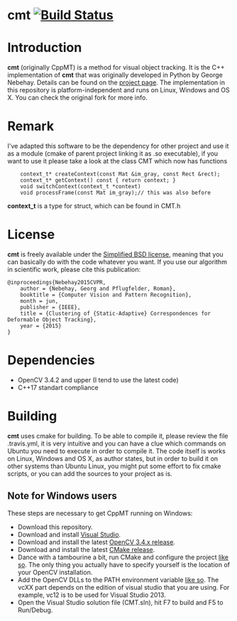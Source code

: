 # cmt [![Build Status](https://api.travis-ci.org/louiscyphre/cmt.png)](https://travis-ci.org/louiscyphre/cmt)

# Introduction
**cmt** (originally CppMT) is a method for visual object tracking. It is the C++ implementation of **cmt** that was originally developed in Python by George Nebehay.
Details can be found on the [project page](http://www.gnebehay.com/cmt).
The implementation in this repository is platform-independent and runs
on Linux, Windows and OS X. You can check the original fork for more info.

# Remark
I've adapted this software to be the dependency for other project and use it as a module (cmake of parent project linking it as .so executable), if you want to use it please take a look at the class CMT which now has functions
~~~
    context_t* createContext(const Mat &im_gray, const Rect &rect);
    context_t* getContext() const { return context; }
    void switchContext(context_t *context)
    void processFrame(const Mat im_gray);// this was also before
~~~
**context_t** is a type for struct, which can be found in CMT.h

# License
**cmt** is freely available under the [Simplified BSD license][1],
meaning that you can basically do with the code whatever you want.
If you use our algorithm in scientific work, please cite this publication:
```
@inproceedings{Nebehay2015CVPR,
    author = {Nebehay, Georg and Pflugfelder, Roman},
    booktitle = {Computer Vision and Pattern Recognition},
    month = jun,
    publisher = {IEEE},
    title = {Clustering of {Static-Adaptive} Correspondences for Deformable Object Tracking},
    year = {2015}
}
```

# Dependencies
* OpenCV 3.4.2 and upper (I tend to use the latest code)
* C++17 standart compliance

# Building
**cmt** uses cmake for building.
To be able to compile it, please review the file .travis.yml, it is very intuitive and you can have a clue which commands on Ubuntu you need to execute in order to compile it. The code itself is works on Linux, Windows and OS X, as author states, but in order to build it on other systems than Ubuntu Linux, you might put some effort to fix cmake scripts, or you can add the sources to your project as is.

## Note for Windows users
These steps are necessary to get CppMT running on Windows:
* Download this repository.
* Download and install
[Visual Studio](https://www.visualstudio.com/en-us/downloads/download-visual-studio-vs.aspx).
* Download and install the latest [OpenCV 3.4.x release](http://opencv.org/downloads.html).
* Download and install the latest [CMake release](http://www.cmake.org/download/).
* Dance with a tambourine a bit, run CMake and configure the project [like so](http://www.gnebehay.com/cmt/cmake.png).
The only thing you actually have to specify yourself is the location of your OpenCV installation.
* Add the OpenCV DLLs to the PATH environment variable [like so](http://www.gnebehay.com/cmt/path.png).
The vcXX part depends on the edition of visual studio that you are using.
For example, vc12 is to be used for Visual Studio 2013.
* Open the Visual Studio solution file (CMT.sln), hit F7 to build and F5 to Run/Debug.

[1]: http://en.wikipedia.org/wiki/BSD_licenses#2-clause_license_.28.22Simplified_BSD_License.22_or_.22FreeBSD_License.22.29

